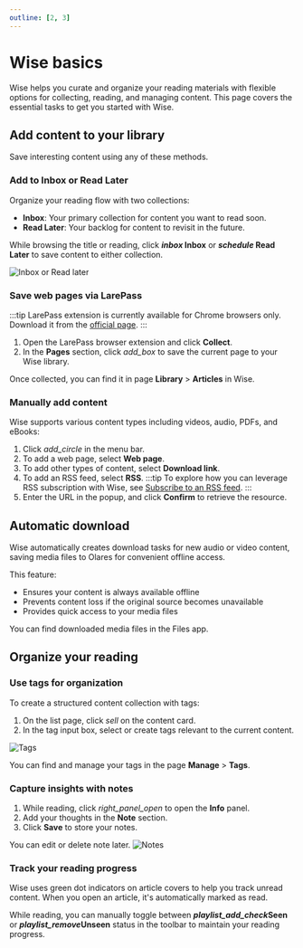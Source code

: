 ```yaml
---
outline: [2, 3]
---
```


# Wise basics

Wise helps you curate and organize your reading materials with flexible options for collecting, reading, and managing content. This page covers the essential tasks to get you started with Wise.

## Add content to your library
Save interesting content using any of these methods.

### Add to Inbox or Read Later
Organize your reading flow with two collections:

* **Inbox**: Your primary collection for content you want to read soon.
* **Read Later**: Your backlog for content to revisit in the future.

While browsing the title or reading, click **<i class="material-symbols-outlined">inbox</i> Inbox** or **<i class="material-symbols-outlined">schedule</i> Read Later** to save content to either collection.

![Inbox or Read later](/images/manual/tasks/inbox-read-later.png)
### Save web pages via LarePass
:::tip
LarePass extension is currently available for Chrome browsers only. Download it from the [official page](https://www.olares.xyz/larepass).
:::

1. Open the LarePass browser extension and click **Collect**.
2. In the **Pages** section, click <i class="material-symbols-outlined">add_box</i> to save the current page to your Wise library.

Once collected, you can find it in page **Library** > **Articles** in Wise.
### Manually add content
Wise supports various content types including videos, audio, PDFs, and eBooks:

1. Click <i class="material-symbols-outlined">add_circle</i> in the menu bar.
2. To add a web page, select **Web page**.
3. To add other types of content, select **Download link**.
4. To add an RSS feed, select **RSS**.
    :::tip
    To explore how you can leverage RSS subscription with Wise, see [Subscribe to an RSS feed](./subscribe).
    :::
5. Enter the URL in the popup, and click **Confirm** to retrieve the resource.

## Automatic download
Wise automatically creates download tasks for new audio or video content, saving media files to Olares for convenient offline access.

This feature:

* Ensures your content is always available offline
* Prevents content loss if the original source becomes unavailable
* Provides quick access to your media files

You can find downloaded media files in the Files app.
## Organize your reading

### Use tags for organization
To create a structured content collection with tags:

1. On the list page, click <i class="material-symbols-outlined" style="font-variation-settings: 'wght' 200;">sell</i> on the content card.
2. In the tag input box, select or create tags relevant to the current content.

![Tags](/images/manual/tasks/tags.png)

You can find and manage your tags in the page **Manage** > **Tags**.

### Capture insights with notes
1. While reading, click <i class="material-symbols-outlined" style="font-variation-settings: 'wght' 200;">right_panel_open</i> to open the **Info** panel.
2. Add your thoughts in the **Note** section.
3. Click **Save** to store your notes.

You can edit or delete note later.
![Notes](/images/manual/tasks/notes.png)

### Track your reading progress
Wise uses green dot indicators on article covers to help you track unread content. When you open an article, it's automatically marked as read.

While reading, you can manually toggle between **<i class="material-symbols-outlined">playlist_add_check</i>Seen** or **<i class="material-symbols-outlined">playlist_remove</i>Unseen** status in the toolbar to maintain your reading progress.